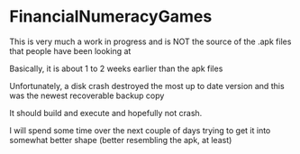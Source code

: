 # FinancialNumeracyGames

This is very much a work in progress and is NOT the source of the .apk files that people have been looking at

Basically, it is about 1 to 2 weeks earlier than the apk files

Unfortunately, a disk crash destroyed the most up to date version and this was the newest recoverable backup copy

It should build and execute and hopefully not crash.

I will spend some time over the next couple of days trying to get it into somewhat better shape (better resembling the apk, at least)
